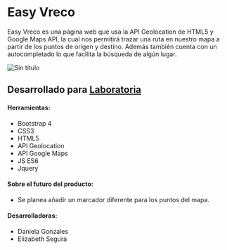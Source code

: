 # Easy Vreco

Easy Vreco es una página web que usa la API Geolocation de HTML5 y Google Maps API, la cual nos permitirá trazar una ruta en nuestro mapa a partir de los puntos de origen y destino. Además también cuenta con un autocompletado lo que facilita la búsqueda de algún lugar.  
 
![Sin titulo](assets/docs/2.png)

## Desarrollado para [Laboratoria](http://laboratoria.la) 

#### Herramientas:
- Bootstrap 4
- CSS3
- HTML5
- API Geolocation
- API Google Maps
- JS ES6
- Jquery

#### Sobre el futuro del producto:
- Se planea añadir un marcador diferente para los puntos del mapa.

#### Desarrolladoras:
- Daniela Gonzales  
- Elizabeth Segura
